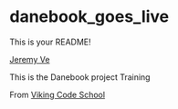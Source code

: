 danebook_goes_live
==================

This is your README!

[Jeremy Ve](https://github.com/JeremyVe)

This is the Danebook project Training

From [Viking Code School](https://www.vikingcodeschool.com)